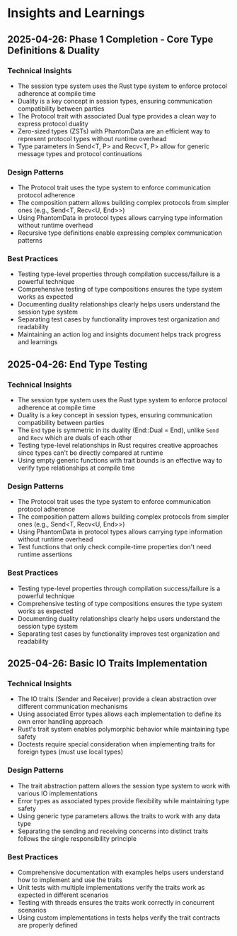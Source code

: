# Insights and Learnings

## 2025-04-26: Phase 1 Completion - Core Type Definitions & Duality

### Technical Insights
- The session type system uses the Rust type system to enforce protocol adherence at compile time
- Duality is a key concept in session types, ensuring communication compatibility between parties
- The Protocol trait with associated Dual type provides a clean way to express protocol duality
- Zero-sized types (ZSTs) with PhantomData are an efficient way to represent protocol types without runtime overhead
- Type parameters in Send<T, P> and Recv<T, P> allow for generic message types and protocol continuations

### Design Patterns
- The Protocol trait uses the type system to enforce communication protocol adherence
- The composition pattern allows building complex protocols from simpler ones (e.g., Send<T, Recv<U, End>>)
- Using PhantomData in protocol types allows carrying type information without runtime overhead
- Recursive type definitions enable expressing complex communication patterns

### Best Practices
- Testing type-level properties through compilation success/failure is a powerful technique
- Comprehensive testing of type compositions ensures the type system works as expected
- Documenting duality relationships clearly helps users understand the session type system
- Separating test cases by functionality improves test organization and readability
- Maintaining an action log and insights document helps track progress and learnings

## 2025-04-26: End Type Testing

### Technical Insights
- The session type system uses the Rust type system to enforce protocol adherence at compile time
- Duality is a key concept in session types, ensuring communication compatibility between parties
- The `End` type is symmetric in its duality (End::Dual = End), unlike `Send` and `Recv` which are duals of each other
- Testing type-level relationships in Rust requires creative approaches since types can't be directly compared at runtime
- Using empty generic functions with trait bounds is an effective way to verify type relationships at compile time

### Design Patterns
- The Protocol trait uses the type system to enforce communication protocol adherence
- The composition pattern allows building complex protocols from simpler ones (e.g., Send<T, Recv<U, End>>)
- Using PhantomData in protocol types allows carrying type information without runtime overhead
- Test functions that only check compile-time properties don't need runtime assertions

### Best Practices
- Testing type-level properties through compilation success/failure is a powerful technique
- Comprehensive testing of type compositions ensures the type system works as expected
- Documenting duality relationships clearly helps users understand the session type system
- Separating test cases by functionality improves test organization and readability

## 2025-04-26: Basic IO Traits Implementation

### Technical Insights
- The IO traits (Sender<T> and Receiver<T>) provide a clean abstraction over different communication mechanisms
- Using associated Error types allows each implementation to define its own error handling approach
- Rust's trait system enables polymorphic behavior while maintaining type safety
- Doctests require special consideration when implementing traits for foreign types (must use local types)

### Design Patterns
- The trait abstraction pattern allows the session type system to work with various IO implementations
- Error types as associated types provide flexibility while maintaining type safety
- Using generic type parameters allows the traits to work with any data type
- Separating the sending and receiving concerns into distinct traits follows the single responsibility principle

### Best Practices
- Comprehensive documentation with examples helps users understand how to implement and use the traits
- Unit tests with multiple implementations verify the traits work as expected in different scenarios
- Testing with threads ensures the traits work correctly in concurrent scenarios
- Using custom implementations in tests helps verify the trait contracts are properly defined